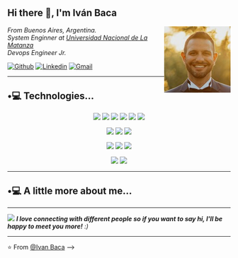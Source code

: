 <h2>Hi there 👋, I'm Iván Baca</h2>

<img align='right' src="https://github.com/iebaca/iebaca/blob/main/fotoCV.jpg" />

<p>
  <em>
    From Buenos Aires, Argentina.</br>
    System Enginner at <a href="https://www.unlam.edu.ar/">Universidad Nacional de La Matanza</a>
    <!--img src="https://media.giphy.com/media/fYSnHlufseco8Fh93Z/giphy.gif" width="30"--></br>
    Devops Engineer Jr. </br>
  </em>
</p>

[![Github](https://img.shields.io/badge/GitHub-2500?style=for-the-badge&logo=github&logoColor=black)](https://github.com/iebaca)
[![Linkedin](https://img.shields.io/badge/LinkedIn-0077B5?style=for-the-badge&logo=linkedin&logoColor=white)](https://www.linkedin.com/in/iebaca/)
[![Gmail](https://img.shields.io/badge/Gmail-D14836?style=for-the-badge&logo=gmail&logoColor=white)](mailto:ivane.baca@gmail.com)

---
## •💻 Technologies...

<p align='center'>
  <!-- Tecnologías Iniciales --->
  
  <img src="https://img.shields.io/badge/-Terraform-blue?logo=terraform">
  <img src="https://img.shields.io/badge/-Docker-E34F26?style=flat&logo=docker&logoColor=white">
  <img src="https://img.shields.io/badge/-Kubernetes-1572B6?style=flat&logo=kubernetes&logoColor=white">  
  <img src="https://img.shields.io/badge/-AWS-eed718?style=flat&logo=amazon%20web%20services&logoColor=ffffff">
  <img src="https://img.shields.io/badge/-Linux?style=flat&logo=linux&logoColor=black">
  <img src="https://img.shields.io/badge/-CI/CD?style=flat&logo=devops&logoColor=white">
</p>
<p align='center'>
  <!-- Repositorios --->
  <img src="https://img.shields.io/badge/github-grey?style=flat&logo=github">
  <img src="https://img.shields.io/badge/gitlab-blue?style=flat&logo=gitlab">
  <img src="https://img.shields.io/badge/git?style=flat&logo=git">
</p>
<p align='center'>
  <!-- Tools --->
  <img src="https://img.shields.io/badge/-VSCode-blue?style=flat&logo=visual%20studio%20code&logoColor=white">
  <img src="https://img.shields.io/badge/-Jira-eed718?style=flat&logo=attlasian&logoColor=red">
  <img src="https://img.shields.io/badge/-Scrum-eed718?style=flat&logo=scrum&logoColor=white">
</p>

<p align='center'>
  <!-- Virtualizacion --->
  <img src="https://img.shields.io/badge/-VMWare-red?style=flat&logo=vmware&logoColor=white">
  <img src="https://img.shields.io/badge/-VirtualBox-eed718?style=flat&logo=virtualbox&logoColor=white">
</p>

---
## •💻 A little more about me...

---
<img src="https://media.giphy.com/media/xT5LMHxhOfscxPfIfm/giphy.gif" width="60"> <em><b><b>I love connecting with different people</b> so if you want to say <b>hi, I'll be happy to meet you more!</b></b> :)</em>

---

⭐️ From [@Ivan Baca](https://github.com/iebaca)
-->
